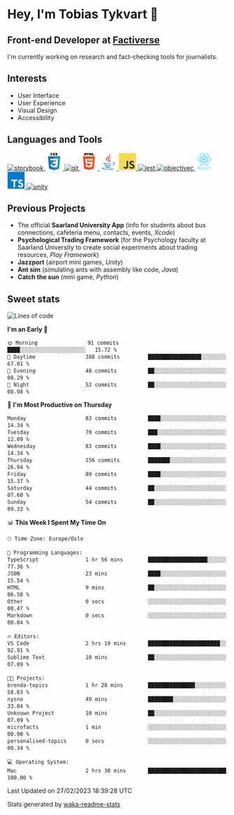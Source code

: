 # Hey, I'm Tobias Tykvart 🦉

## Front-end Developer at [Factiverse](https://www.factiverse.no/)

I'm currently working on research and fact-checking tools for journalists.

## Interests

- User Interface
- User Experience
- Visual Design
- Accessibility

## Languages and Tools

<!-- https://devicon.dev/ -->
<p align="left"> <a href="https://storybook.js.org/" target="_blank" rel="noreferrer"> <img src="https://cdn.jsdelivr.net/gh/devicons/devicon/icons/storybook/storybook-original.svg" alt="storybook" width="40" height="40"/> </a> <a href="https://www.w3schools.com/css/" target="_blank" rel="noreferrer"> <img src="https://raw.githubusercontent.com/devicons/devicon/master/icons/css3/css3-original-wordmark.svg" alt="css3" width="40" height="40"/> </a> <a href="https://git-scm.com/" target="_blank" rel="noreferrer"> <img src="https://www.vectorlogo.zone/logos/git-scm/git-scm-icon.svg" alt="git" width="40" height="40"/> </a> <a href="https://www.w3.org/html/" target="_blank" rel="noreferrer"> <img src="https://raw.githubusercontent.com/devicons/devicon/master/icons/html5/html5-original-wordmark.svg" alt="html5" width="40" height="40"/> </a> <a href="https://www.java.com" target="_blank" rel="noreferrer"> <img src="https://raw.githubusercontent.com/devicons/devicon/master/icons/java/java-original.svg" alt="java" width="40" height="40"/> </a> <a href="https://developer.mozilla.org/en-US/docs/Web/JavaScript" target="_blank" rel="noreferrer"> <img src="https://raw.githubusercontent.com/devicons/devicon/master/icons/javascript/javascript-original.svg" alt="javascript" width="40" height="40"/> </a> <a href="https://jestjs.io" target="_blank" rel="noreferrer"> <img src="https://www.vectorlogo.zone/logos/jestjsio/jestjsio-icon.svg" alt="jest" width="40" height="40"/> </a> <a href="https://developer.apple.com/library/archive/documentation/Cocoa/Conceptual/ProgrammingWithObjectiveC/Introduction/Introduction.html" target="_blank" rel="noreferrer"> <img src="https://www.vectorlogo.zone/logos/apple_objectivec/apple_objectivec-icon.svg" alt="objectivec" width="40" height="40"/> </a> <a href="https://reactjs.org/" target="_blank" rel="noreferrer"> <img src="https://raw.githubusercontent.com/devicons/devicon/master/icons/react/react-original-wordmark.svg" alt="react" width="40" height="40"/> </a> <a href="https://www.typescriptlang.org/" target="_blank" rel="noreferrer"> <img src="https://raw.githubusercontent.com/devicons/devicon/master/icons/typescript/typescript-original.svg" alt="typescript" width="40" height="40"/> </a> <a href="https://unity.com/" target="_blank" rel="noreferrer"> <img src="https://www.vectorlogo.zone/logos/unity3d/unity3d-icon.svg" alt="unity" width="40" height="40"/> </a> </p>

## Previous Projects

- The official **Saarland University App** (info for students about bus connections, cafeteria menu, contacts, events, _Xcode_)
- **Psychological Trading Framework** (for the Psychology faculty at Saarland University to create social experiments about trading resources, _Play Framework_)
- **Jazzport** (airport mini games, _Unity_)
- **Ant sim** (simulating ants with assembly like code, _Java_)
- **Catch the sun** (mini game, _Python_)

## Sweet stats

<!--START_SECTION:waka-->
![Lines of code](https://img.shields.io/badge/From%20Hello%20World%20I%27ve%20Written-1.5%20million%20lines%20of%20code-blue)

**I'm an Early 🐤** 

```text
🌞 Morning                91 commits          ████░░░░░░░░░░░░░░░░░░░░░   15.72 % 
🌆 Daytime                388 commits         █████████████████░░░░░░░░   67.01 % 
🌃 Evening                48 commits          ██░░░░░░░░░░░░░░░░░░░░░░░   08.29 % 
🌙 Night                  52 commits          ██░░░░░░░░░░░░░░░░░░░░░░░   08.98 % 
```
📅 **I'm Most Productive on Thursday** 

```text
Monday                   83 commits          ████░░░░░░░░░░░░░░░░░░░░░   14.34 % 
Tuesday                  70 commits          ███░░░░░░░░░░░░░░░░░░░░░░   12.09 % 
Wednesday                83 commits          ████░░░░░░░░░░░░░░░░░░░░░   14.34 % 
Thursday                 156 commits         ███████░░░░░░░░░░░░░░░░░░   26.94 % 
Friday                   89 commits          ████░░░░░░░░░░░░░░░░░░░░░   15.37 % 
Saturday                 44 commits          ██░░░░░░░░░░░░░░░░░░░░░░░   07.60 % 
Sunday                   54 commits          ██░░░░░░░░░░░░░░░░░░░░░░░   09.33 % 
```


📊 **This Week I Spent My Time On** 

```text
🕑︎ Time Zone: Europe/Oslo

💬 Programming Languages: 
TypeScript               1 hr 56 mins        ███████████████████░░░░░░   77.36 % 
JSON                     23 mins             ████░░░░░░░░░░░░░░░░░░░░░   15.54 % 
HTML                     9 mins              ██░░░░░░░░░░░░░░░░░░░░░░░   06.58 % 
Other                    0 secs              ░░░░░░░░░░░░░░░░░░░░░░░░░   00.47 % 
Markdown                 0 secs              ░░░░░░░░░░░░░░░░░░░░░░░░░   00.04 % 

🔥 Editors: 
VS Code                  2 hrs 19 mins       ███████████████████████░░   92.91 % 
Sublime Text             10 mins             ██░░░░░░░░░░░░░░░░░░░░░░░   07.09 % 

🐱‍💻 Projects: 
brenda-topics            1 hr 28 mins        ███████████████░░░░░░░░░░   58.63 % 
nysno                    49 mins             ████████░░░░░░░░░░░░░░░░░   33.04 % 
Unknown Project          10 mins             ██░░░░░░░░░░░░░░░░░░░░░░░   07.09 % 
microfacts               1 min               ░░░░░░░░░░░░░░░░░░░░░░░░░   00.90 % 
personalised-topics      0 secs              ░░░░░░░░░░░░░░░░░░░░░░░░░   00.34 % 

💻 Operating System: 
Mac                      2 hrs 30 mins       █████████████████████████   100.00 % 
```


 Last Updated on 27/02/2023 18:39:28 UTC
<!--END_SECTION:waka-->

Stats generated by [waka-readme-stats](https://github.com/anmol098/waka-readme-stats)
